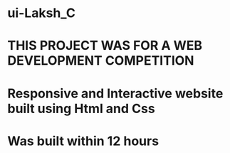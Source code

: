 # ui-Laksh_C
# THIS PROJECT WAS FOR A WEB DEVELOPMENT COMPETITION
# Responsive and Interactive website built using Html and Css
# Was built within 12 hours

